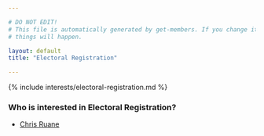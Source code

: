 ```yaml
---

# DO NOT EDIT!
# This file is automatically generated by get-members. If you change it, bad
# things will happen.

layout: default
title: "Electoral Registration"

---
```


{% include interests/electoral-registration.md %}

### Who is interested in Electoral Registration?


* [Chris Ruane](/members/chris-ruane.html)
